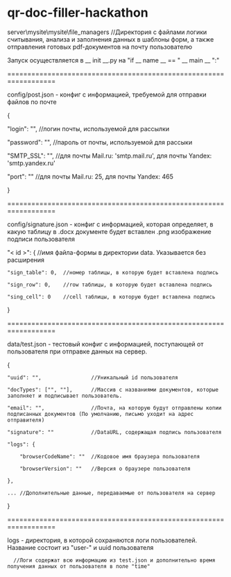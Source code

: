 # qr-doc-filler-hackathon

server\mysite\mysite\file_managers //Директория с файлами логики считывания, анализа и заполнения данных в шаблоны форм, а также отправления готовых pdf-документов на почту пользователю

Запуск осуществляется в __ init __.py на "if __ name __ == " __ main __ ":"

==================================================================

config/post.json - конфиг с информацией, требуемой для отправки файлов по почте

{

  "login": "",     //логин почты, используемой для рассылки
  
  "password": "",  //пароль от почты, используемой для рассыки
  
  "SMTP_SSL": "",  //для почты Mail.ru: 'smtp.mail.ru', для почты Yandex: 'smtp.yandex.ru'
  
  "port": ""       //для почты Mail.ru: 25, для почты Yandex: 465
  
}

==================================================================

config/signature.json - конфиг с информацией, которая определяет, в какую таблицу в .docx документе будет вставлен .png изображение подписи пользователя



  "< id >": {           //имя файла-формы в директории data. Указывается без расширения
  
    "sign_table": 0,  //номер таблицы, в которую будет вставлена подпись
    
    "sign_row": 0,    //row таблицы, в которую будет вставлена подпись
    
    "sing_cell": 0    //cell таблицы, в которую будет вставлена подпись
    
 
 }
 
==================================================================
 
 data/test.json - тестовый конфиг с информацией, поступающей от пользователя при отправке данных на сервер.
 
 {
 
    "uuid": "",                //Уникальный id пользователя
    
    "docTypes": ["", ""],      //Массив с названиями документов, которые заполняет и подписывает пользователь.
    
    "email": "",               //Почта, на которую будут отправлены копии подписанных документов (По умолчанию, письмо уходит на адрес отправителя)
    
    "signature": ""            //DataURL, содержащая подпись пользователя
    
    "logs": {
    
        "browserCodeName": ""  //Кодовое имя браузера пользователя
        
        "browserVersion": ""   //Версия о браузере пользователя
        
    },
    
    ... //Дополнительные данные, передаваемые от пользователя на сервер
    
 }
 
==================================================================
 
 logs - директория, в которой сохраняются логи пользователей. Название состоит из "user-" и uuid пользователя
 
      //Логи содержат всю информацию из test.json и дополнительно время получения данных от пользователя в поле "time"
